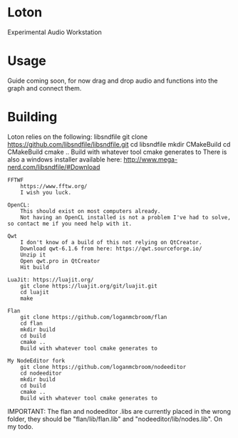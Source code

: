 # Loton
Experimental Audio Workstation  

# Usage
Guide coming soon, for now drag and drop audio and functions into the graph and connect them.

# Building
Loton relies on the following:
	libsndfile
		git clone https://github.com/libsndfile/libsndfile.git
		cd libsndfile
		mkdir CMakeBuild
		cd CMakeBuild
		cmake ..
		Build with whatever tool cmake generates to
		There is also a windows installer available here: http://www.mega-nerd.com/libsndfile/#Download

	FFTWF 	
		https://www.fftw.org/
		I wish you luck.

	OpenCL: 
		This should exist on most computers already.
		Not having an OpenCL installed is not a problem I've had to solve, so contact me if you need help with it.

	Qwt
		I don't know of a build of this not relying on QtCreator.
		Download qwt-6.1.6 from here: https://qwt.sourceforge.io/
		Unzip it
		Open qwt.pro in QtCreator
		Hit build

	LuaJit: https://luajit.org/
		git clone https://luajit.org/git/luajit.git
		cd luajit
		make

	Flan
		git clone https://github.com/loganmcbroom/flan
		cd flan
		mkdir build
		cd build
		cmake .. 
		Build with whatever tool cmake generates to

	My NodeEditor fork
		git clone https://github.com/loganmcbroom/nodeeditor
		cd nodeeditor
		mkdir build
		cd build
		cmake .. 
		Build with whatever tool cmake generates to

IMPORTANT: The flan and nodeeditor .libs are currently placed in the wrong folder, they should be "flan/lib/flan.lib" and "nodeeditor/lib/nodes.lib". On my todo.